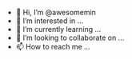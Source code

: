 - 👋 Hi, I’m @awesomemin
- 👀 I’m interested in ...
- 🌱 I’m currently learning ...
- 💞️ I’m looking to collaborate on ...
- 📫 How to reach me ...

<!---
awesomemin/awesomemin is a ✨ special ✨ repository because its `README.md` (this file) appears on your GitHub profile.
You can click the Preview link to take a look at your changes.
--->
